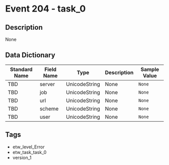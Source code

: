 # Event 204 - task_0

## Description
None

## Data Dictionary
|Standard Name|Field Name|Type|Description|Sample Value|
|---|---|---|---|---|
|TBD|server|UnicodeString|None|`None`|
|TBD|job|UnicodeString|None|`None`|
|TBD|url|UnicodeString|None|`None`|
|TBD|scheme|UnicodeString|None|`None`|
|TBD|user|UnicodeString|None|`None`|

## Tags
* etw_level_Error
* etw_task_task_0
* version_1